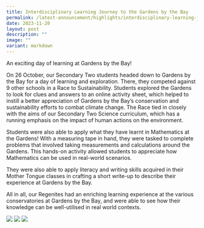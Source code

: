 ```yaml
---
title: Interdisciplinary Learning Journey to the Gardens by the Bay
permalink: /latest-announcement/highlights/interdisciplinary-learning-journey-gardens-by-the-bay/
date: 2023-11-20
layout: post
description: ""
image: ""
variant: markdown
---
```

An exciting day of learning at Gardens by the Bay!
 
On 26 October, our Secondary Two students headed down to Gardens by the Bay for a day of learning and exploration. There, they competed against 9 other schools in a Race to Sustainability. Students explored the Gardens to look for clues and answers to an online activity sheet, which helped to instill a better appreciation of Gardens by the Bay’s conservation and sustainability efforts to combat climate change. The Race tied in closely with the aims of our Secondary Two Science curriculum, which has a running emphasis on the impact of human actions on the environment.
 
Students were also able to apply what they have learnt in Mathematics at the Gardens! With a measuring tape in hand, they were tasked to complete problems that involved taking measurements and calculations around the Gardens. This hands-on activity allowed students to appreciate how Mathematics can be used in real-world scenarios.
 
They were also able to apply literacy and writing skills acquired in their Mother Tongue classes in crafting a short write-up to describe their experience at Gardens by the Bay.
 
All in all, our Regenites had an enriching learning experience at the various conservatories at Gardens by the Bay, and were able to see how their knowledge can be well-utilised in real world contexts.

![](/images/School%20Events/Environment/InterdiscipLJGardenbytheBay2023-1.png)
![](/images/School%20Events/Environment/InterdiscipLJGardenbytheBay2023-2.png)
![](/images/School%20Events/Environment/InterdiscipLJGardenbytheBay2023-3.png)